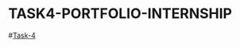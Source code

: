 # TASK4-PORTFOLIO-INTERNSHIP
#[Task-4](https://github.com/Sony-Dodla/TASK4-PORTFOLIO-INTERNSHIP/blob/main/portfolio.html)<br>
